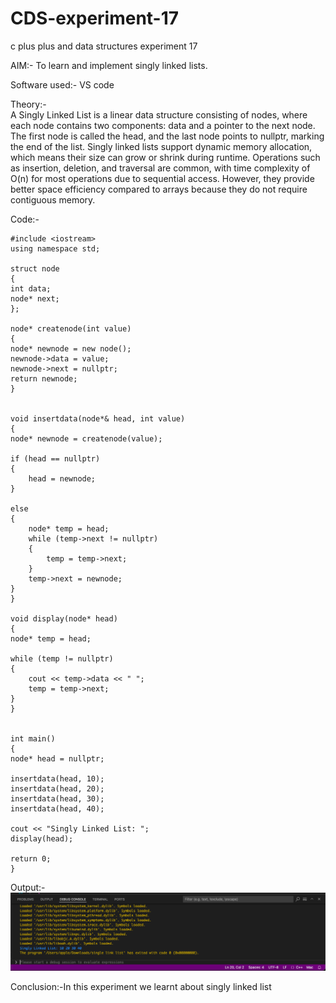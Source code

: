 # CDS-experiment-17
c plus plus and data structures experiment 17

AIM:- To learn and implement singly linked lists.<br>

Software used:- VS code<br>

Theory:-<br>
A Singly Linked List is a linear data structure consisting of nodes, where each node contains two components: data and a pointer to the next node. The first node is called the head, and the last node points to nullptr, marking the end of the list. Singly linked lists support dynamic memory allocation, which means their size can grow or shrink during runtime. Operations such as insertion, deletion, and traversal are common, with time complexity of O(n) for most operations due to sequential access. However, they provide better space efficiency compared to arrays because they do not require contiguous memory.<br>

Code:-<br>
  
    #include <iostream>
    using namespace std;

    struct node 
    {
    int data;     
    node* next;
    };

    node* createnode(int value) 
    {
    node* newnode = new node();  
    newnode->data = value;       
    newnode->next = nullptr; 
    return newnode;
    }


    void insertdata(node*& head, int value) 
    {
    node* newnode = createnode(value);

    if (head == nullptr) 
    {
        head = newnode;
    } 
    
    else 
    {
        node* temp = head;
        while (temp->next != nullptr) 
        {
            temp = temp->next;
        }
        temp->next = newnode;
    }
    }

    void display(node* head) 
    {
    node* temp = head;

    while (temp != nullptr) 
    {
        cout << temp->data << " ";
        temp = temp->next;
    }
    }


    int main() 
    {
    node* head = nullptr;

    insertdata(head, 10);
    insertdata(head, 20);
    insertdata(head, 30);
    insertdata(head, 40);

    cout << "Singly Linked List: ";
    display(head);

    return 0;
    }

  Output:-<br>
  ![exp17](https://github.com/VandanGupte101727/CDS-experiment-17/blob/main/Screenshot%202024-10-06%20at%2010.07.10%20PM.png)<br>

Conclusion:-In this experiment we learnt about singly linked list

